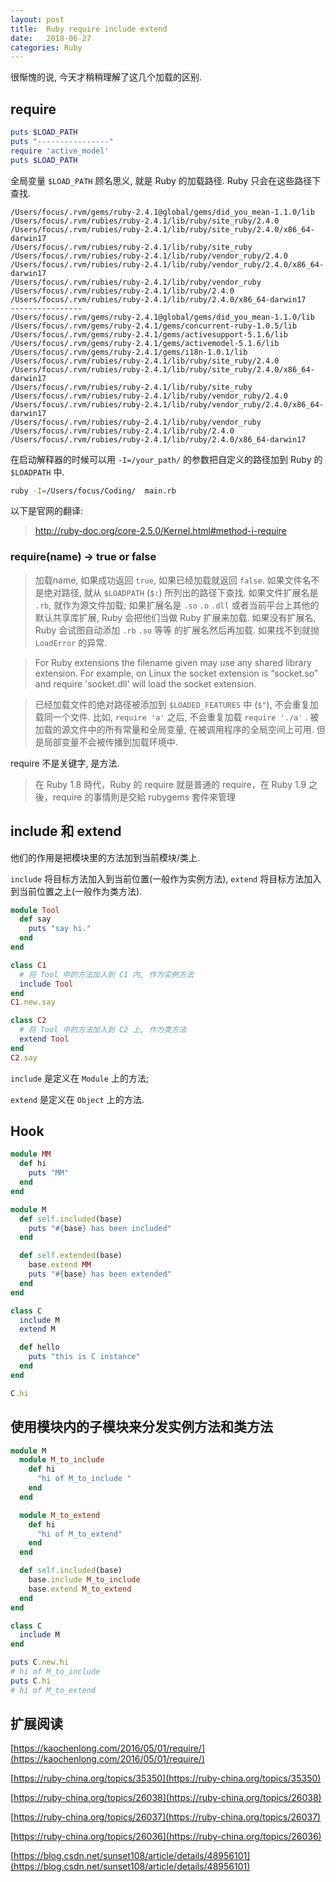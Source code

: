 ```yaml
---
layout: post
title:  Ruby require include extend  
date:   2018-06-27
categories: Ruby
---
```


很惭愧的说, 今天才稍稍理解了这几个加载的区别.

## require

```ruby
puts $LOAD_PATH
puts "----------------"
require 'active_model'
puts $LOAD_PATH
```

全局变量 `$LOAD_PATH` 顾名思义, 就是 Ruby 的加载路径. Ruby 只会在这些路径下查找.

```text
/Users/focus/.rvm/gems/ruby-2.4.1@global/gems/did_you_mean-1.1.0/lib
/Users/focus/.rvm/rubies/ruby-2.4.1/lib/ruby/site_ruby/2.4.0
/Users/focus/.rvm/rubies/ruby-2.4.1/lib/ruby/site_ruby/2.4.0/x86_64-darwin17
/Users/focus/.rvm/rubies/ruby-2.4.1/lib/ruby/site_ruby
/Users/focus/.rvm/rubies/ruby-2.4.1/lib/ruby/vendor_ruby/2.4.0
/Users/focus/.rvm/rubies/ruby-2.4.1/lib/ruby/vendor_ruby/2.4.0/x86_64-darwin17
/Users/focus/.rvm/rubies/ruby-2.4.1/lib/ruby/vendor_ruby
/Users/focus/.rvm/rubies/ruby-2.4.1/lib/ruby/2.4.0
/Users/focus/.rvm/rubies/ruby-2.4.1/lib/ruby/2.4.0/x86_64-darwin17
----------------
/Users/focus/.rvm/gems/ruby-2.4.1@global/gems/did_you_mean-1.1.0/lib
/Users/focus/.rvm/gems/ruby-2.4.1/gems/concurrent-ruby-1.0.5/lib
/Users/focus/.rvm/gems/ruby-2.4.1/gems/activesupport-5.1.6/lib
/Users/focus/.rvm/gems/ruby-2.4.1/gems/activemodel-5.1.6/lib
/Users/focus/.rvm/gems/ruby-2.4.1/gems/i18n-1.0.1/lib
/Users/focus/.rvm/rubies/ruby-2.4.1/lib/ruby/site_ruby/2.4.0
/Users/focus/.rvm/rubies/ruby-2.4.1/lib/ruby/site_ruby/2.4.0/x86_64-darwin17
/Users/focus/.rvm/rubies/ruby-2.4.1/lib/ruby/site_ruby
/Users/focus/.rvm/rubies/ruby-2.4.1/lib/ruby/vendor_ruby/2.4.0
/Users/focus/.rvm/rubies/ruby-2.4.1/lib/ruby/vendor_ruby/2.4.0/x86_64-darwin17
/Users/focus/.rvm/rubies/ruby-2.4.1/lib/ruby/vendor_ruby
/Users/focus/.rvm/rubies/ruby-2.4.1/lib/ruby/2.4.0
/Users/focus/.rvm/rubies/ruby-2.4.1/lib/ruby/2.4.0/x86_64-darwin17
```

在启动解释器的时候可以用 `-I=/your_path/` 的参数把自定义的路径加到 Ruby 的 `$LOADPATH` 中.

```bash
ruby -I=/Users/focus/Coding/  main.rb
```

以下是官网的翻译:

> http://ruby-doc.org/core-2.5.0/Kernel.html#method-i-require

### require(name) -> true or false

> 加载name, 如果成功返回 `true`, 如果已经加载就返回 `false`.
  如果文件名不是绝对路径, 就从 `$LOADPATH` (`$:`) 所列出的路径下查找.
  如果文件扩展名是 `.rb`, 就作为源文件加载; 
  如果扩展名是 `.so` `.o` `.dll` 或者当前平台上其他的默认共享库扩展, Ruby 会把他们当做 Ruby 扩展来加载.
  如果没有扩展名, Ruby 会试图自动添加 `.rb` `.so` 等等 的扩展名然后再加载.
  如果找不到就抛 `LoadError` 的异常.

> For Ruby extensions the filename given may use any shared library extension. For example, on Linux the socket extension is “socket.so” and require 'socket.dll' will load the socket extension.

> 已经加载文件的绝对路径被添加到 `$LOADED_FEATURES` 中 (`$"`), 不会重复加载同一个文件.
  比如, `require 'a'` 之后, 不会重复加载 `require './a'` .
  被加载的源文件中的所有常量和全局变量, 在被调用程序的全局空间上可用. 但是局部变量不会被传播到加载环境中.


require 不是关键字, 是方法.

> 在 Ruby 1.8 時代，Ruby 的 require 就是普通的 require，在 Ruby 1.9 之後，require 的事情則是交給 rubygems 套件來管理 


## include 和 extend

他们的作用是把模块里的方法加到当前模块/类上.

`include` 将目标方法加入到当前位置(一般作为实例方法), `extend` 将目标方法加入到当前位置之上(一般作为类方法).

```ruby
module Tool
  def say
    puts "say hi."
  end
end

class C1
  # 将 Tool 中的方法加入到 C1 内, 作为实例方法
  include Tool
end
C1.new.say

class C2
  # 将 Tool 中的方法加入到 C2 上, 作为类方法
  extend Tool
end
C2.say
```

`include` 是定义在 `Module` 上的方法; 
 
`extend` 是定义在 `Object` 上的方法.

## Hook

```ruby
module MM
  def hi
    puts "MM"
  end
end

module M
  def self.included(base)
    puts "#{base} has been included"
  end

  def self.extended(base)
    base.extend MM
    puts "#{base} has been extended"
  end
end

class C
  include M
  extend M

  def hello
    puts "this is C instance"
  end
end

C.hi
```

## 使用模块内的子模块来分发实例方法和类方法

```ruby
module M
  module M_to_include
    def hi
      "hi of M_to_include "
    end
  end

  module M_to_extend
    def hi
      "hi of M_to_extend"
    end
  end

  def self.included(base)
    base.include M_to_include
    base.extend M_to_extend
  end
end

class C
  include M
end

puts C.new.hi
# hi of M_to_include
puts C.hi
# hi of M_to_extend
```


## 扩展阅读 

[https://kaochenlong.com/2016/05/01/require/](https://kaochenlong.com/2016/05/01/require/)

[https://ruby-china.org/topics/35350](https://ruby-china.org/topics/35350)

[https://ruby-china.org/topics/26038](https://ruby-china.org/topics/26038)

[https://ruby-china.org/topics/26037](https://ruby-china.org/topics/26037)

[https://ruby-china.org/topics/26036](https://ruby-china.org/topics/26036)

[https://blog.csdn.net/sunset108/article/details/48956101](https://blog.csdn.net/sunset108/article/details/48956101)